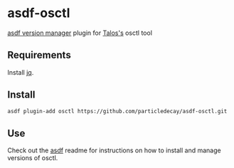 # asdf-osctl
[asdf version manager](https://github.com/asdf-vm/asdf) plugin for [Talos's](https://www.talos-systems.com/) osctl tool

## Requirements
Install [jq](https://stedolan.github.io/jq/).

## Install
```bash
asdf plugin-add osctl https://github.com/particledecay/asdf-osctl.git
```

## Use
Check out the [asdf](https://github.com/asdf-vm/asdf) readme for instructions on how to install and manage versions of osctl.